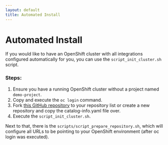 ```yaml
---
layout: default
title: Automated Install
---
```


# Automated Install

If you would like to have an OpenShift cluster with all integrations configured automatically for you, you can use the `script_init_cluster.sh` script.

### Steps:
1. Ensure you have a running OpenShift cluster without a project named `demo-project`.
2. Copy and execute the `oc login` command.
3. Fork [this GitHub repository](https://github.com/maarten-vandeperre/dev-hub-test-demo) to your repository list or create a new repository and copy the catalog-info.yaml file over.
4. Execute the `script_init_cluster.sh`.


Next to that, there is the `scripts/script_prepare_repository.sh`, which will configure all URLs to be pointing to your OpenShift environment
(after oc login was executed).
